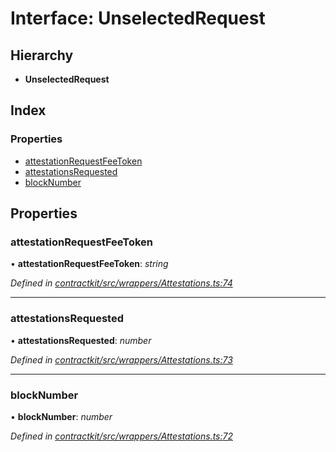 # Interface: UnselectedRequest

## Hierarchy

* **UnselectedRequest**

## Index

### Properties

* [attestationRequestFeeToken](_wrappers_attestations_.unselectedrequest.md#attestationrequestfeetoken)
* [attestationsRequested](_wrappers_attestations_.unselectedrequest.md#attestationsrequested)
* [blockNumber](_wrappers_attestations_.unselectedrequest.md#blocknumber)

## Properties

###  attestationRequestFeeToken

• **attestationRequestFeeToken**: *string*

*Defined in [contractkit/src/wrappers/Attestations.ts:74](https://github.com/medhak1/celo-monorepo/blob/master/packages/sdk/contractkit/src/wrappers/Attestations.ts#L74)*

___

###  attestationsRequested

• **attestationsRequested**: *number*

*Defined in [contractkit/src/wrappers/Attestations.ts:73](https://github.com/medhak1/celo-monorepo/blob/master/packages/sdk/contractkit/src/wrappers/Attestations.ts#L73)*

___

###  blockNumber

• **blockNumber**: *number*

*Defined in [contractkit/src/wrappers/Attestations.ts:72](https://github.com/medhak1/celo-monorepo/blob/master/packages/sdk/contractkit/src/wrappers/Attestations.ts#L72)*
